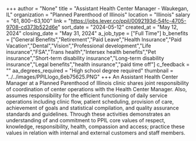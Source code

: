 +++
author = "None"
title = "Assistant Health Center Manager - Waukegan, IL"
organization = "Planned Parenthood of Illinois"
location = "Illinois"
salary = "$61,800-$63,100"
link = "https://jobs.lever.co/ppil/0092193d-54fc-4705-9708-cd373b522d6e"
sort_date = "2024-05-12"
created_at = "May 12, 2024"
closing_date = "May 31, 2024"
a_job_type = ["Full Time"]
b_benefits = ["General Benefits","Retirement","Paid Leave","Health Insurance","Paid Vacation","Dental","Vision","Professional development","Life insurance","FSA","Trans health","Intersex health benefits","Pet insurance","Short-term disability insurance","Long-term disability insurance","Legal benefits","health insurance","paid time off"]
c_feedback = ""
aa_degrees_required = "High school degree required"
thumbnail = "../../images/PPILlogo_6eb75625.PNG"
+++
An Assistant Health Center Manager at a Planned Parenthood of Illinois clinic shares joint responsibility of coordination of center operations with the Health Center Manager. Also, assumes responsibility for the efficient functioning of daily service operations including clinic flow, patient scheduling, provision of care, achievement of goals and statistical compilation, and quality assurance standards and guidelines. Through these activities demonstrates an understanding of and commitment to PPIL core values of respect, knowledge, responsibility, health, compassion and access; practice these values in relation with internal and external customers and staff members. 